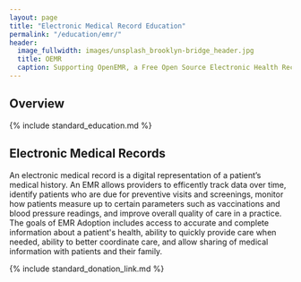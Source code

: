 ```yaml
---
layout: page
title: "Electronic Medical Record Education"
permalink: "/education/emr/"
header:
  image_fullwidth: images/unsplash_brooklyn-bridge_header.jpg
  title: OEMR
  caption: Supporting OpenEMR, a Free Open Source Electronic Health Record
---
```


## Overview
{% include standard_education.md %}

## Electronic Medical Records
An electronic medical record is a digital representation of a patient’s medical history. An EMR allows providers to efficently track data over time, identify patients who are due for preventive visits and screenings, monitor how patients measure up to certain parameters such as vaccinations and blood pressure readings, and improve overall quality of care in a practice. The goals of EMR Adoption includes access to accurate and complete information about a patient's health, ability to quickly provide care when needed, ability to better coordinate care, and allow sharing of medical information with patients and their family.

{% include standard_donation_link.md %}
